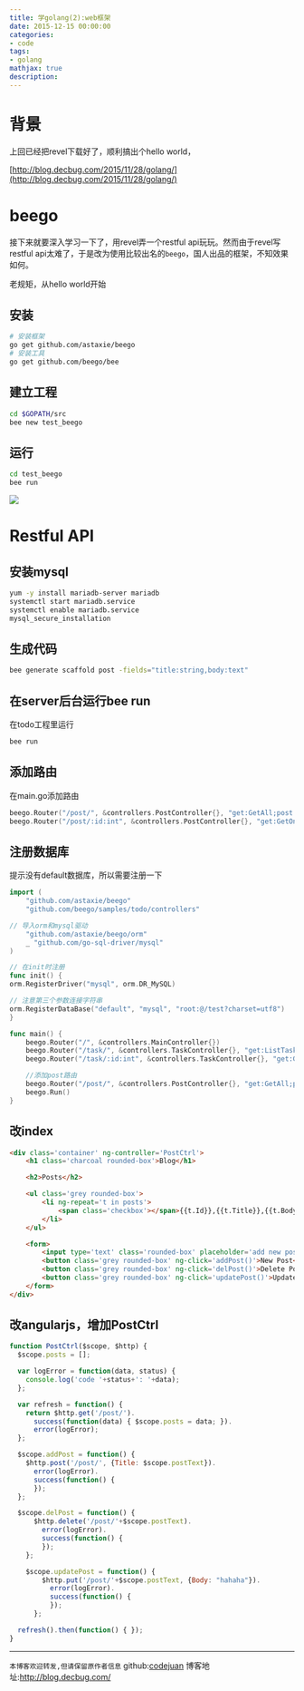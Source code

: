 ```yaml
---
title: 学golang(2):web框架
date: 2015-12-15 00:00:00
categories:
- code
tags: 
- golang
mathjax: true
description: 
---
```


# 背景

上回已经把revel下载好了，顺利搞出个hello world，

[http://blog.decbug.com/2015/11/28/golang/](http://blog.decbug.com/2015/11/28/golang/)



<!--more-->

# beego

接下来就要深入学习一下了，用revel弄一个restful api玩玩。然而由于revel写restful api太难了，于是改为使用比较出名的`beego`，国人出品的框架，不知效果如何。

老规矩，从hello world开始

## 安装
```sh
# 安装框架
go get github.com/astaxie/beego
# 安装工具
go get github.com/beego/bee
```

## 建立工程

```sh
cd $GOPATH/src
bee new test_beego
```

## 运行

```sh
cd test_beego
bee run
```

![](http://beego.me/docs/images/beerun.png)

# Restful API

## 安装mysql
```sh
yum -y install mariadb-server mariadb
systemctl start mariadb.service
systemctl enable mariadb.service
mysql_secure_installation
```

## 生成代码
```sh
bee generate scaffold post -fields="title:string,body:text"
```

## 在server后台运行bee run
在todo工程里运行
```go
bee run
```

## 添加路由
在main.go添加路由
```go
beego.Router("/post/", &controllers.PostController{}, "get:GetAll;post:Post")
beego.Router("/post/:id:int", &controllers.PostController{}, "get:GetOne;put:Put;delete:Delete")
```

## 注册数据库
提示没有default数据库，所以需要注册一下
```go
import (
	"github.com/astaxie/beego"
	"github.com/beego/samples/todo/controllers"

// 导入orm和mysql驱动
	"github.com/astaxie/beego/orm"
	_ "github.com/go-sql-driver/mysql"
)

// 在init时注册
func init() {
orm.RegisterDriver("mysql", orm.DR_MySQL)

// 注意第三个参数连接字符串
orm.RegisterDataBase("default", "mysql", "root:@/test?charset=utf8")
}

func main() {
	beego.Router("/", &controllers.MainController{})
	beego.Router("/task/", &controllers.TaskController{}, "get:ListTasks;post:NewTask")
	beego.Router("/task/:id:int", &controllers.TaskController{}, "get:GetTask;put:UpdateTask")

    //添加post路由
	beego.Router("/post/", &controllers.PostController{}, "get:GetAll;post:Post")
	beego.Run()
}
```

## 改index
```html
<div class='container' ng-controller='PostCtrl'>
    <h1 class='charcoal rounded-box'>Blog</h1>

    <h2>Posts</h2>

    <ul class='grey rounded-box'>
        <li ng-repeat='t in posts'>
            <span class='checkbox'></span>{{t.Id}},{{t.Title}},{{t.Body}}
        </li>
    </ul>

    <form>
        <input type='text' class='rounded-box' placeholder='add new post here' ng-model='postText'>
        <button class='grey rounded-box' ng-click='addPost()'>New Post</button>
        <button class='grey rounded-box' ng-click='delPost()'>Delete Post</button>
        <button class='grey rounded-box' ng-click='updatePost()'>Update Post</button>
    </form>
</div>
```

## 改angularjs，增加PostCtrl
```js
function PostCtrl($scope, $http) {
  $scope.posts = [];

  var logError = function(data, status) {
    console.log('code '+status+': '+data);
  };

  var refresh = function() {
    return $http.get('/post/').
      success(function(data) { $scope.posts = data; }).
      error(logError);
  };

  $scope.addPost = function() {
    $http.post('/post/', {Title: $scope.postText}).
      error(logError).
      success(function() {
      });
  };

  $scope.delPost = function() {
      $http.delete('/post/'+$scope.postText).
        error(logError).
        success(function() {
        });
    };

    $scope.updatePost = function() {
        $http.put('/post/'+$scope.postText, {Body: "hahaha"}).
          error(logError).
          success(function() {
          });
      };

  refresh().then(function() { });
}
```

----------------------------

`本博客欢迎转发,但请保留原作者信息`
github:[codejuan](https://github.com/CodeJuan)
博客地址:http://blog.decbug.com/

